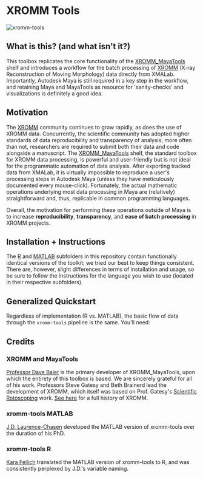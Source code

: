 # XROMM Tools
![xromm-tools](https://user-images.githubusercontent.com/53494838/144144359-f118f0f4-9aab-4ba5-888a-2d77a5d76b5c.PNG)
## What is this? (and what isn't it?)
This toolbox replicates the core functionality of the [XROMM_MayaTools](https://bitbucket.org/xromm/xromm_mayatools/wiki/Home) shelf and introduces a workflow for the batch processing of [XROMM](https://www.xromm.org/) (X-ray Reconstruction of Moving Morphology) data directly from XMALab. Importantly, Autodesk Maya is still required in a key step in the workflow, and retaining Maya and MayaTools as resource for 'sanity-checks' and visualizations is definitely a good idea.

## Motivation
The [XROMM](https://www.xromm.org/) community continues to grow rapidly, as does the use of XROMM data. Concurrently, the scientific community has adopted higher standards of data reproducibility and transparency of analysis; more often than not, researchers are required to submit both their data and code alongside a manuscript.
The [XROMM_MayaTools](https://bitbucket.org/xromm/xromm_mayatools/wiki/Home) shelf, the standard toolbox for XROMM data processing, is powerful and user-friendly but is not ideal for the programmatic automation of data analysis. After exporting tracked data from XMALab, it is virtually impossible to reproduce a user's processing steps in Autodesk Maya (unless they have meticulously documented every mouse-click). Fortunately, the actual mathematic operations underlying most data processing in Maya are (relatively) straightforward and, thus, replicable in common programming languages.

Overall, the motivation for performing these operations outside of Maya is to increase **reproducibility**, **transparency**, and **ease of batch processing** in XROMM projects. 

## Installation + Instructions 
The [R](https://github.com/jdlaurence/xromm-tools/tree/main/R) and [MATLAB](https://github.com/jdlaurence/xromm-tools/tree/main/MATLAB) subfolders in this repository contain functionally identical versions of the toolkit; we tried our best to keep things consistent. There are, however, slight differences in terms of installation and usage, so be sure to follow the instructions for the language you wish to use (located in their respective subfolders).

## Generalized Quickstart
Regardless of implementation (R vs. MATLAB), the basic flow of data through the `xromm-tools` pipeline is the same. You'll need:  


## Credits
### XROMM and MayaTools
[Professor Dave Baier](https://biology.providence.edu/faculty-members/david-baier/) is the primary developer of XROMM_MayaTools, upon which the entirety of this toolbox is based. We are sincerely grateful for all of his work. Professors Steve Gatesy and Beth Brainerd lead the development of XROMM, which itself was based on Prof. Gatesy's [Scientific Rotoscoping](https://onlinelibrary.wiley.com/doi/10.1002/jez.588) work. [See here](https://www.xromm.org/history/) for a full history of XROMM. 
### xromm-tools MATLAB
[J.D. Laurence-Chasen](https://github.com/jdlaurence) developed the MATLAB version of xromm-tools over the duration of his PhD.

### xromm-tools R
[Kara Feilich](https://github.com/kfeilich) translated the MATLAB version of xromm-tools to R, and was consistently perplexed by J.D.'s variable naming.
